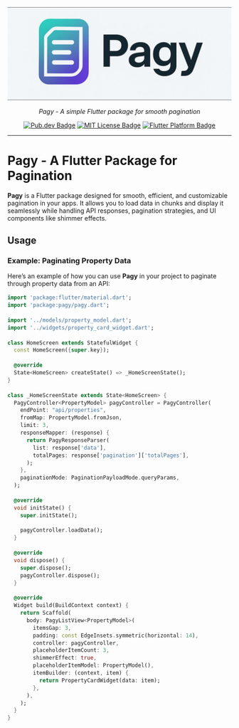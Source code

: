 <p align="center">
	<img src="https://raw.githubusercontent.com/hayatkhan67/pagy/main/assets/logo.png" alt="Package Logo" />
</p>
<p align="center">
	<i>Pagy - A simple Flutter package for smooth pagination</i>
</p>
<p align="center">
	<a href="https://pub.dev/packages/pagy" rel="noopener" target="_blank"><img src="https://img.shields.io/pub/v/pagy.svg" alt="Pub.dev Badge"></a>
	<a href="https://opensource.org/licenses/MIT" rel="noopener" target="_blank"><img src="https://img.shields.io/badge/license-MIT-purple.svg" alt="MIT License Badge"></a>
	<a href="https://github.com/hayatkhan67/pagy" rel="noopener" target="_blank"><img src="https://img.shields.io/badge/platform-flutter-ff69b4.svg" alt="Flutter Platform Badge"></a>
</p>

---

# Pagy - A Flutter Package for Pagination

**Pagy** is a Flutter package designed for smooth, efficient, and customizable pagination in your apps. It allows you to load data in chunks and display it seamlessly while handling API responses, pagination strategies, and UI components like shimmer effects.

<!-- <img src="https://raw.githubusercontent.com/hayatkhan67/pagy/main/assets/logo.png" alt="Example Project" /> -->

## Usage

### Example: Paginating Property Data

Here’s an example of how you can use **Pagy** in your project to paginate through property data from an API:

```dart
import 'package:flutter/material.dart';
import 'package:pagy/pagy.dart';

import '../models/property_model.dart';
import '../widgets/property_card_widget.dart';

class HomeScreen extends StatefulWidget {
  const HomeScreen({super.key});

  @override
  State<HomeScreen> createState() => _HomeScreenState();
}

class _HomeScreenState extends State<HomeScreen> {
  PagyController<PropertyModel> pagyController = PagyController(
    endPoint: "api/properties",
    fromMap: PropertyModel.fromJson,
    limit: 3,
    responseMapper: (response) {
      return PagyResponseParser(
        list: response['data'],
        totalPages: response['pagination']['totalPages'],
      );
    },
    paginationMode: PaginationPayloadMode.queryParams,
  );

  @override
  void initState() {
    super.initState();

    pagyController.loadData();
  }

  @override
  void dispose() {
    super.dispose();
    pagyController.dispose();
  }

  @override
  Widget build(BuildContext context) {
    return Scaffold(
      body: PagyListView<PropertyModel>(
        itemsGap: 3,
        padding: const EdgeInsets.symmetric(horizontal: 14),
        controller: pagyController,
        placeholderItemCount: 3,
        shimmerEffect: true,
        placeholderItemModel: PropertyModel(),
        itemBuilder: (context, item) {
          return PropertyCardWidget(data: item);
        },
      ),
    );
  }
}

```
